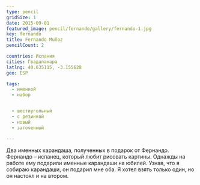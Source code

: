 ```yaml
---
type: pencil
gridSize: 1
date: 2015-09-01
featured_image: pencil/fernando/gallery/fernando-1.jpg
key: fernando
title: Fernando Muñoz
pencilCount: 2

countries: Испания
cities: Гвадалахара
latlng: 40.635115, -3.155628
geo: ESP

tags:
  - именной
  - набор


  - шестиугольный
  - с резинкой
  - новый
  - заточенный

---
```


Два именных карандаша, полученных в подарок от Фернандо. Фернандо – испанец, который любит рисовать картины. Однажды на работе ему подарили именные карандаши на юбилей. Узнав, что я собираю карандаши, он подарил мне оба. Я хотел взять только один, но он настоял и на втором.
